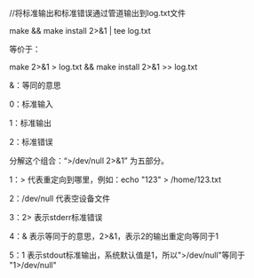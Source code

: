 //将标准输出和标准错误通过管道输出到log.txt文件

make && make install 2>&1 | tee log.txt

等价于：

make 2>&1 > log.txt && make install 2>&1 >>  log.txt

&：等同的意思

0：标准输入

1：标准输出

2：标准错误

分解这个组合：“>/dev/null 2>&1” 为五部分。

1：> 代表重定向到哪里，例如：echo "123" > /home/123.txt

2：/dev/null 代表空设备文件

3：2> 表示stderr标准错误

4：& 表示等同于的意思，2>&1，表示2的输出重定向等同于1

5：1 表示stdout标准输出，系统默认值是1，所以">/dev/null"等同于 "1>/dev/null"